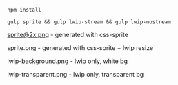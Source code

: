 ```
npm install
```

```
gulp sprite && gulp lwip-stream && gulp lwip-nostream
```

sprite@2x.png - generated with css-sprite

sprite.png - generated with css-sprite + lwip resize

lwip-background.png - lwip only, white bg

lwip-transparent.png - lwip only, transparent bg
